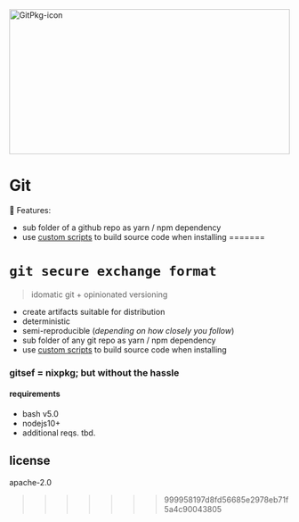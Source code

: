  
<img alt="GitPkg-icon" src="docs/.vuepress/public/cover.svg" width="100%" height="260px">

# Git

:unicorn: Features:

- sub folder of a github repo as yarn / npm dependency
- use [custom scripts](#) to build source code when installing
=======

# `git secure exchange format`

> idomatic git + opinionated versioning 

- create artifacts suitable for distribution 
- deterministic
- semi-reproducible (*depending on how closely you follow*)
- sub folder of any git repo as yarn / npm dependency
- use [custom scripts](#) to build source code when installing

### gitsef = nixpkg; but without the hassle

#### requirements

- bash v5.0
- nodejs10+
- additional reqs. tbd.

## license 

apache-2.0
>>>>>>> 999958197d8fd56685e2978eb71f5a4c90043805
